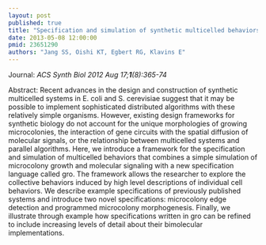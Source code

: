 ```yaml
---
layout: post
published: true
title: "Specification and simulation of synthetic multicelled behaviors."
date: 2013-05-08 12:00:00
pmid: 23651290
authors: "Jang SS, Oishi KT, Egbert RG, Klavins E"
---
```


Journal: *ACS Synth Biol 2012 Aug 17;**1**(8):365-74*

Abstract: Recent advances in the design and construction of synthetic multicelled systems in E. coli and S. cerevisiae suggest that it may be possible to implement sophisticated distributed algorithms with these relatively simple organisms. However, existing design frameworks for synthetic biology do not account for the unique morphologies of growing microcolonies, the interaction of gene circuits with the spatial diffusion of molecular signals, or the relationship between multicelled systems and parallel algorithms. Here, we introduce a framework for the specification and simulation of multicelled behaviors that combines a simple simulation of microcolony growth and molecular signaling with a new specification language called gro. The framework allows the researcher to explore the collective behaviors induced by high level descriptions of individual cell behaviors. We describe example specifications of previously published systems and introduce two novel specifications: microcolony edge detection and programmed microcolony morphogenesis. Finally, we illustrate through example how specifications written in gro can be refined to include increasing levels of detail about their bimolecular implementations.

